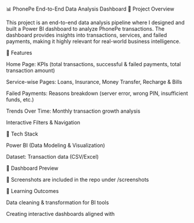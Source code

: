 📊 PhonePe End-to-End Data Analysis Dashboard
🔹 Project Overview

This project is an end-to-end data analysis pipeline where I designed and built a Power BI dashboard to analyze PhonePe transactions. The dashboard provides insights into transactions, services, and failed payments, making it highly relevant for real-world business intelligence.

🔹 Features

Home Page: KPIs (total transactions, successful & failed payments, total transaction amount)

Service-wise Pages: Loans, Insurance, Money Transfer, Recharge & Bills

Failed Payments: Reasons breakdown (server error, wrong PIN, insufficient funds, etc.)

Trends Over Time: Monthly transaction growth analysis

Interactive Filters & Navigation

🔹 Tech Stack

Power BI (Data Modeling & Visualization)

Dataset: Transaction data (CSV/Excel)

🔹 Dashboard Preview

📸 Screenshots are included in the repo under /screenshots

🔹 Learning Outcomes

Data cleaning & transformation for BI tools

Creating interactive dashboards aligned with
